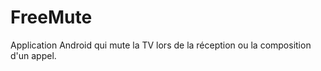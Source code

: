 FreeMute
========

Application Android qui mute la TV lors de la réception ou la composition d'un appel.

